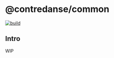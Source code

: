 # @contredanse/common

<p align="left">
  <a aria-label="Build" href="https://github.com/contredanse/life-art/actions?query=workflow%3ACI">
    <img alt="build" src="https://img.shields.io/github/workflow/status/belgattitude/nextjs-monorepo-example/CI-web-app/main?label=CI&logo=github&style=flat-quare&labelColor=000000" />
  </a>
</p>

## Intro

WIP
